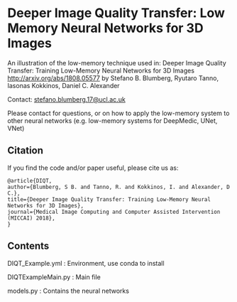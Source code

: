 # Deeper Image Quality Transfer: Low Memory Neural Networks for 3D Images

An illustration of the low-memory technique used in:
Deeper Image Quality Transfer: Training Low-Memory Neural Networks for 3D Images
http://arxiv.org/abs/1808.05577
by Stefano B. Blumberg, Ryutaro Tanno, Iasonas Kokkinos, Daniel C. Alexander

Contact: stefano.blumberg.17@ucl.ac.uk

Please contact for questions, or on how to apply the low-memory system to other neural networks
(e.g. low-memory systems for DeepMedic, UNet, VNet)

## Citation
If you find the code and/or paper useful, please cite us as:

    @article{DIQT,
    author={Blumberg, S B. and Tanno, R. and Kokkinos, I. and Alexander, D C.},
    title={Deeper Image Quality Transfer: Training Low-Memory Neural Networks for 3D Images},
    journal={Medical Image Computing and Computer Assisted Intervention (MICCAI) 2018},
    }


## Contents
DIQT_Example.yml : Environment, use conda to install

DIQTExampleMain.py : Main file

models.py : Contains the neural networks



